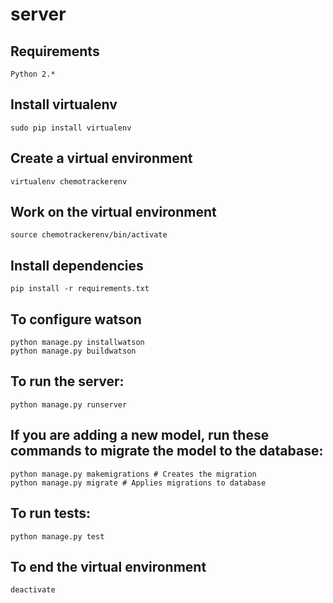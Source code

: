 # server

## Requirements
    Python 2.*

## Install virtualenv
    sudo pip install virtualenv

## Create a virtual environment
    virtualenv chemotrackerenv

## Work on the virtual environment
    source chemotrackerenv/bin/activate

## Install dependencies
    pip install -r requirements.txt

## To configure watson
    python manage.py installwatson
    python manage.py buildwatson

## To run the server:
    python manage.py runserver

## If you are adding a new model, run these commands to migrate the model to the database:
    python manage.py makemigrations # Creates the migration
    python manage.py migrate # Applies migrations to database

## To run tests:
    python manage.py test   

## To end the virtual environment
    deactivate